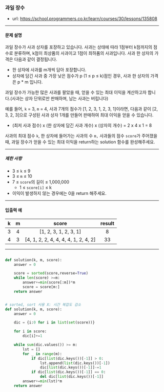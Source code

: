 ### 과일 장수

 - url: https://school.programmers.co.kr/learn/courses/30/lessons/135808
 
 --------
 
#### 문제 설명
과일 장수가 사과 상자를 포장하고 있습니다. 사과는 상태에 따라 1점부터 k점까지의 점수로 분류하며, k점이 최상품의 사과이고 1점이 최하품의 사과입니다. 사과 한 상자의 가격은 다음과 같이 결정됩니다.

 - 한 상자에 사과를 m개씩 담아 포장합니다.
 - 상자에 담긴 사과 중 가장 낮은 점수가 p (1 ≤ p ≤ k)점인 경우, 사과 한 상자의 가격은 p * m 입니다.

과일 장수가 가능한 많은 사과를 팔았을 때, 얻을 수 있는 최대 이익을 계산하고자 합니다.(사과는 상자 단위로만 판매하며, 남는 사과는 버립니다)

예를 들어, `k` = 3, `m` = 4, 사과 7개의 점수가 [1, 2, 3, 1, 2, 3, 1]이라면, 다음과 같이 [2, 3, 2, 3]으로 구성된 사과 상자 1개를 만들어 판매하여 최대 이익을 얻을 수 있습니다.

 - (최저 사과 점수) x (한 상자에 담긴 사과 개수) x (상자의 개수) = 2 x 4 x 1 = 8

사과의 최대 점수 `k`, 한 상자에 들어가는 사과의 수 `m,` 사과들의 점수 `score`가 주어졌을 때, 과일 장수가 얻을 수 있는 최대 이익을 return하는 solution 함수를 완성해주세요.

--------

##### 제한 사항
 - 3 ≤ `k` ≤ 9
 - 3 ≤ `m` ≤ 10
 - 7 ≤ `score`의 길이 ≤ 1,000,000
   - 1 ≤ `score[i]` ≤ k
 - 이익이 발생하지 않는 경우에는 0을 return 해주세요.

--------
 
#### 입출력 예
 |k|m|score|result|
 |:---:|:---:|:---:|:---:|
 |3|4|[1, 2, 3, 1, 2, 3, 1]|8|
 |4|3|[4, 1, 2, 2, 4, 4, 4, 4, 1, 2, 4, 2]|33|

--------

```python

def solution(k, m, score):
    answer = 0

    score = sorted(score,reverse=True)
    while len(score) >=m:
        answer+=min(score[:m])*m
        score = score[m:]
    return answer


# sorted, sort 사용 X: 시간 복잡도 감소
def solution(k, m, score):
    answer = 0

    dic = {i:0 for i in list(set(score))}

    for i in score:
        dic[i]+=1

    while sum(dic.values()) >= m:
        lst = []
        for _ in range(m):
            if dic[list(dic.keys())[-1]] > 0:
                lst.append(list(dic.keys())[-1])
                dic[list(dic.keys())[-1]]-=1
            if dic[list(dic.keys())[-1]] == 0:
                del dic[list(dic.keys())[-1]]
        answer+=min(lst)*m
    return answer

```